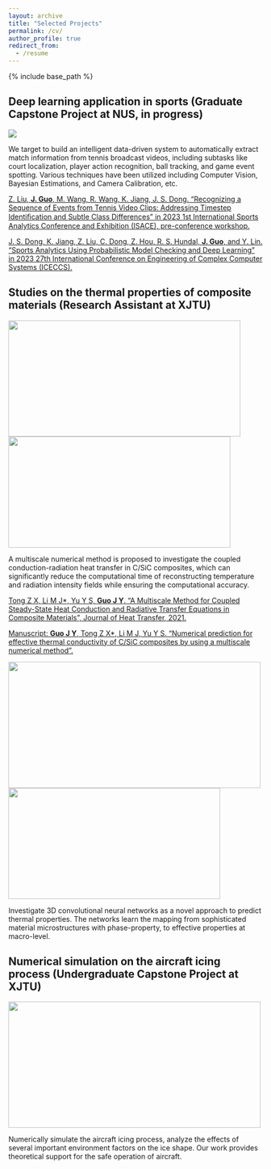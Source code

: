 ```yaml
---
layout: archive
title: "Selected Projects"
permalink: /cv/
author_profile: true
redirect_from:
  - /resume
---
```


{% include base_path %}

Deep learning application in sports (Graduate Capstone Project at NUS, in progress)
------
<img src='https://jingyu198.github.io/jingyu.github.io/images/demo1.gif'>

We target to build an intelligent data-driven system to automatically extract match information from tennis broadcast videos, including subtasks like court localization, player action recognition, ball tracking, and game event spotting. Various techniques have been utilized including Computer Vision, Bayesian Estimations, and Camera Calibration, etc.

[Z. Liu, <b>J. Guo</b>, M. Wang, R. Wang, K. Jiang, J. S. Dong. “Recognizing a Sequence of Events from Tennis Video Clips: Addressing Timestep Identiﬁcation and Subtle Class Differences” in 2023 1st International Sports Analytics Conference and Exhibition (ISACE), pre-conference workshop.](https://jingyu198.github.io/jingyu.github.io/files/paper4.pdf)

[J. S. Dong, K. Jiang, Z. Liu, C. Dong, Z. Hou, R. S. Hundal, <b>J. Guo</b>, and Y. Lin. “Sports Analytics Using Probabilistic Model Checking and Deep Learning” in 2023 27th International Conference on Engineering of Complex Computer Systems (ICECCS).](https://jingyu198.github.io/jingyu.github.io/files/paper1.pdf)


Studies on the thermal properties of composite materials (Research Assistant at XJTU)
------
<img src='https://jingyu198.github.io/jingyu.github.io/images/img1.png' style='width: 460px; height: 230px;'>         <img src='https://jingyu198.github.io/jingyu.github.io/images/img2.png' style='width: 440px; height: 220px;'>

A multiscale numerical method is proposed to investigate the coupled conduction-radiation heat transfer in C/SiC composites, which can significantly reduce the computational time of reconstructing temperature and radiation intensity fields while ensuring the computational accuracy.

[Tong Z X, Li M J*, Yu Y S, <b>Guo J Y</b>. “A Multiscale Method for Coupled Steady-State Heat Conduction and Radiative Transfer Equations in Composite Materials”, Journal of Heat Transfer, 2021.](https://jingyu198.github.io/jingyu.github.io/files/paper2.pdf)

[Manuscript: <b>Guo J Y</b>, Tong Z X*, Li M J, Yu Y S. “Numerical prediction for effective thermal conductivity of C/SiC composites by using a multiscale numerical method”.](https://jingyu198.github.io/jingyu.github.io/files/paper3.pdf)

<img src='https://jingyu198.github.io/jingyu.github.io/images/img3.png' style='width: 500px; height: 250px;'>         <img src='https://jingyu198.github.io/jingyu.github.io/images/img4.png' style='width: 420px; height: 220px;'>

Investigate 3D convolutional neural networks as a novel approach to predict thermal properties. The networks learn the mapping from sophisticated material microstructures with phase-property, to effective properties at macro-level.





Numerical simulation on the aircraft icing process (Undergraduate Capstone Project at XJTU)
------
<img src='https://jingyu198.github.io/jingyu.github.io/images/img5.png' style='width: 500px; height: 250px;'>

Numerically simulate the aircraft icing process, analyze the effects of several important environment factors on the ice shape. Our work provides theoretical support for the safe operation of aircraft.
